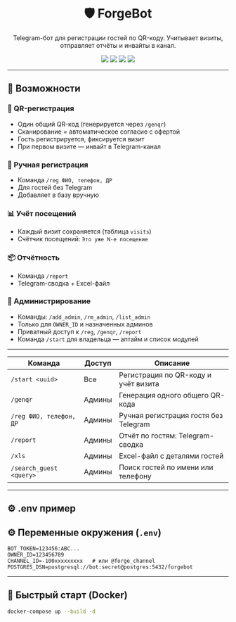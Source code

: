 <h1 align="center">🛡️ ForgeBot</h1>
<p align="center">
  Telegram-бот для регистрации гостей по QR-коду. Учитывает визиты, отправляет отчёты и инвайты в канал.
</p>

<p align="center">
  <img src="https://img.shields.io/badge/Python-3.11-blue?logo=python" />
  <img src="https://img.shields.io/badge/Aiogram-3.x-blueviolet?logo=telegram" />
  <img src="https://img.shields.io/badge/PostgreSQL-asyncpg-336791?logo=postgresql" />
  <img src="https://img.shields.io/badge/Docker-ready-0db7ed?logo=docker" />
</p>

---

## 🚀 Возможности

### 📲 QR-регистрация
- Один общий QR-код (генерируется через `/genqr`)
- Сканирование = автоматическое согласие с офертой
- Гость регистрируется, фиксируется визит
- При первом визите — инвайт в Telegram-канал

### 📝 Ручная регистрация
- Команда `/reg ФИО, телефон, ДР`
- Для гостей без Telegram
- Добавляет в базу вручную

### 📊 Учёт посещений
- Каждый визит сохраняется (таблица `visits`)
- Счётчик посещений: `Это уже N-е посещение`

### 📦 Отчётность
- Команда `/report`
- Telegram-сводка + Excel-файл

### 🔐 Администрирование
- Команды: `/add_admin`, `/rm_admin`, `/list_admin`
- Только для `OWNER_ID` и назначенных админов
- Приватный доступ к `/reg`, `/genqr`, `/report`
- Команда `/start` для владельца — аптайм и список модулей

---


| Команда                  | Доступ     | Описание                                               |
|--------------------------|------------|--------------------------------------------------------|
| `/start <uuid>`          | Все        | Регистрация по QR-коду и учёт визита                   |
| `/genqr`                 | Админы     | Генерация одного общего QR-кода                        |
| `/reg ФИО, телефон, ДР`  | Админы     | Ручная регистрация гостя без Telegram                  |
| `/report`                | Админы     | Отчёт по гостям: Telegram-сводка                       |
| `/xls`                   | Админы     | Excel-файл с деталями гостей                           |
| `/search_guest <query>`  | Админы     | Поиск гостей по имени или телефону |

---

## ⚙️ .env пример

## ⚙️ Переменные окружения (`.env`)


```env
BOT_TOKEN=123456:ABC...
OWNER_ID=123456789
CHANNEL_ID=-100xxxxxxxxx   # или @forge_channel
POSTGRES_DSN=postgresql://bot:secret@postgres:5432/forgebot
```

---

## 🐳 Быстрый старт (Docker)

```bash
docker-compose up --build -d
```



